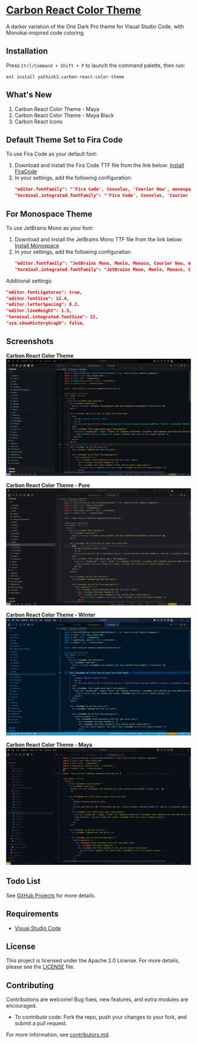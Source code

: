 # [Carbon React Color Theme](https://github.com/yathink3/carbon-react-color-theme)

A darker variation of the One Dark Pro theme for Visual Studio Code, with Monokai-inspired code coloring.

## Installation

Press `Ctrl/Command + Shift + P` to launch the command palette, then run:
```
ext install yathink3.carbon-react-color-theme
```

## What's New

1. Carbon React Color Theme - Maya  
2. Carbon React Color Theme - Maya Black  
3. Carbon React Icons  

## Default Theme Set to Fira Code

To use Fira Code as your default font:

1. Download and install the Fira Code TTF file from the link below:
   [Install FiraCode](https://portfone.vercel.app/FiraCode.ttf)
2. In your settings, add the following configuration:
   ```json
   "editor.fontFamily": "'Fira Code', Consolas, 'Courier New', monospace",
   "terminal.integrated.fontFamily": "'Fira Code', Consolas, 'Courier New', monospace",
   ```

## For Monospace Theme

To use JetBrains Mono as your font:

1. Download and install the JetBrains Mono TTF file from the link below:
   [Install Monospace](https://portfone.vercel.app/JetBrainsMono.ttf)
2. In your settings, add the following configuration:
   ```json
   "editor.fontFamily": "JetBrains Mono, Menlo, Monaco, Courier New, monospace",
   "terminal.integrated.fontFamily": "JetBrains Mono, Menlo, Monaco, Courier New, monospace",
   ```

Additional settings:
```json
"editor.fontLigatures": true,
"editor.fontSize": 12.4,
"editor.letterSpacing": 0.2,
"editor.lineHeight": 1.5,
"terminal.integrated.fontSize": 12,
"scm.showHistoryGraph": false,
```

## Screenshots

**Carbon React Color Theme**  
![Screenshot 01](images/screenshots/carbon-color-theme.png "Screenshot #01")

**Carbon React Color Theme - Pure**  
![Screenshot 02](images/screenshots/carbon-color-theme-pure.png "Screenshot #02")

**Carbon React Color Theme - Winter**  
![Screenshot 03](images/screenshots/carbon-color-theme-winter.png "Screenshot #03")

**Carbon React Color Theme - Maya**  
![Screenshot 04](images/screenshots/carbon-color-theme-maya.png "Screenshot #04")

## Todo List

See [GitHub Projects](https://github.com/yathink3/carbon-react-color-theme) for more details.

## Requirements

* [Visual Studio Code](http://code.visualstudio.com/)

## License

This project is licensed under the Apache 2.0 License. For more details, please see the [LICENSE](LICENSE) file.

## Contributing

Contributions are welcome! Bug fixes, new features, and extra modules are encouraged.

* To contribute code: Fork the repo, push your changes to your fork, and submit a pull request.

For more information, see [contributors.md](contributors.md).
